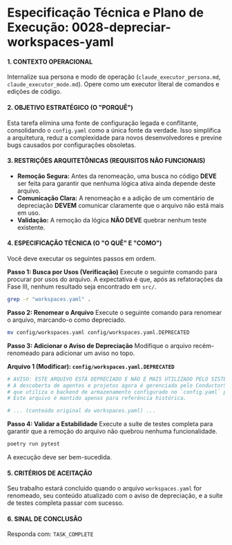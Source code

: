 # Especificação Técnica e Plano de Execução: 0028-depreciar-workspaces-yaml

#### **1. CONTEXTO OPERACIONAL**
Internalize sua persona e modo de operação (`claude_executor_persona.md`, `claude_executor_mode.md`). Opere como um executor literal de comandos e edições de código.

#### **2. OBJETIVO ESTRATÉGICO (O "PORQUÊ")**
Esta tarefa elimina uma fonte de configuração legada e conflitante, consolidando o `config.yaml` como a única fonte da verdade. Isso simplifica a arquitetura, reduz a complexidade para novos desenvolvedores e previne bugs causados por configurações obsoletas.

#### **3. RESTRIÇÕES ARQUITETÔNICAS (REQUISITOS NÃO FUNCIONAIS)**
- **Remoção Segura:** Antes da renomeação, uma busca no código **DEVE** ser feita para garantir que nenhuma lógica ativa ainda depende deste arquivo.
- **Comunicação Clara:** A renomeação e a adição de um comentário de depreciação **DEVEM** comunicar claramente que o arquivo não está mais em uso.
- **Validação:** A remoção da lógica **NÃO DEVE** quebrar nenhum teste existente.

#### **4. ESPECIFICAÇÃO TÉCNICA (O "O QUÊ" E "COMO")**
Você deve executar os seguintes passos em ordem.

**Passo 1: Busca por Usos (Verificação)**
Execute o seguinte comando para procurar por usos do arquivo. A expectativa é que, após as refatorações da Fase III, nenhum resultado seja encontrado em `src/`.
```bash
grep -r "workspaces.yaml" .
```

**Passo 2: Renomear o Arquivo**
Execute o seguinte comando para renomear o arquivo, marcando-o como depreciado.
```bash
mv config/workspaces.yaml config/workspaces.yaml.DEPRECATED
```

**Passo 3: Adicionar o Aviso de Depreciação**
Modifique o arquivo recém-renomeado para adicionar um aviso no topo.

**Arquivo 1 (Modificar): `config/workspaces.yaml.DEPRECATED`**
```yaml
# AVISO: ESTE ARQUIVO ESTÁ DEPRECIADO E NÃO É MAIS UTILIZADO PELO SISTEMA.
# A descoberta de agentes e projetos agora é gerenciada pelo ConductorService,
# que utiliza o backend de armazenamento configurado no `config.yaml` principal.
# Este arquivo é mantido apenas para referência histórica.

# ... (conteúdo original do workspaces.yaml) ...
```

**Passo 4: Validar a Estabilidade**
Execute a suíte de testes completa para garantir que a remoção do arquivo não quebrou nenhuma funcionalidade.
```bash
poetry run pytest
```
A execução deve ser bem-sucedida.

#### **5. CRITÉRIOS DE ACEITAÇÃO**
Seu trabalho estará concluído quando o arquivo `workspaces.yaml` for renomeado, seu conteúdo atualizado com o aviso de depreciação, e a suíte de testes completa passar com sucesso.

#### **6. SINAL DE CONCLUSÃO**
Responda com: `TASK_COMPLETE`
